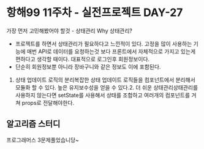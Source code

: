 # 항해99 11주차 - 실전프로젝트 DAY-27

가장 먼저 고민해봤어야 할것 - 상태관리
Why 상태관리?

- 프로젝트를 하면서 상태관리가 필요하다고 느낀적이 있다. 고정을 많이 사용하는 기능에 매번 API로 데이터를 요청하는것 보다 프론트에서 자체적으로 가지고 있는게 편하다고 생각할 때이다. 대표적으로 로그인후 회원정보이다.
- 단순히 회원정보뿐 아니라 장바구니와 같은 정보도 이에 포함된다.

1. 상태 업데이트 로직의 분리복잡한 상태 업데이트 로직들을 컴포넌트에서 분리해서 모듈화 할 수 있다. 높은 유지보수성을 얻을 수 있다.2. 더 쉬운 상태관리상태관리를 사용하지 않는다면 setState를 사용해서 상태를 조합하고 여러개의 컴포넌트를 거쳐 props로 전달해야한다.

## 알고리즘 스터디

프로그래머스 3문제풀었습니당~
